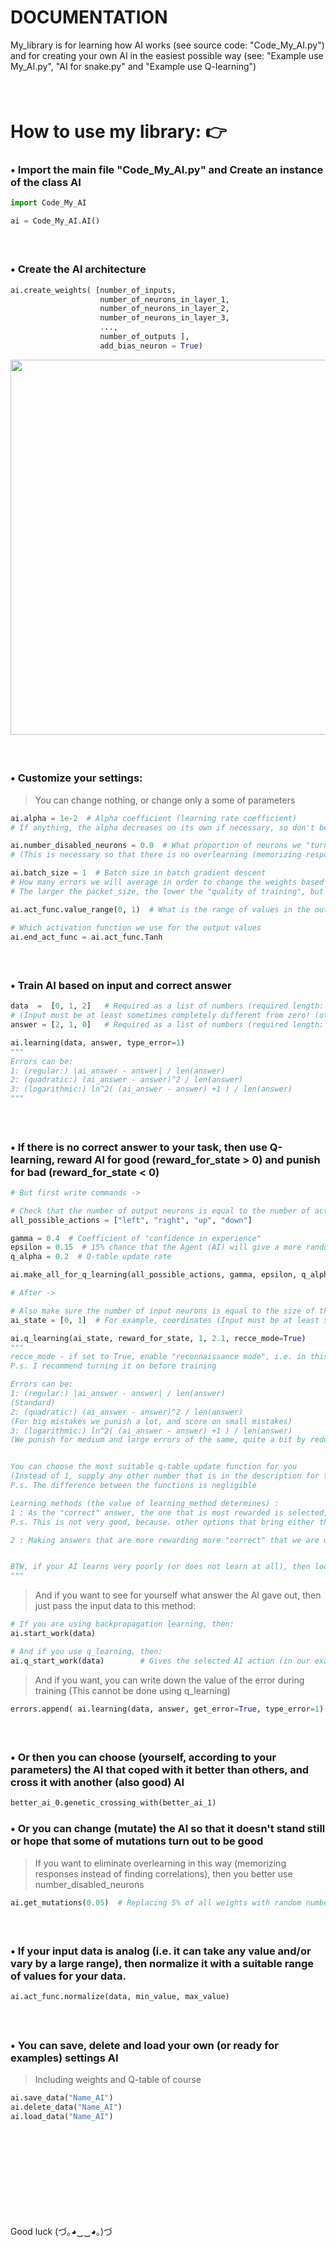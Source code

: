 # DOCUMENTATION
My_library is for learning how AI works (see source code: "Code_My_AI.py") and for creating your own AI in the easiest possible way (see: "Example use My_AI.py", "AI for snake.py" and "Example use Q-learning")


####  
# How to use my library: 👉
### • Import the main file "Code_My_AI.py" and Create an instance of the class AI
```python
import Code_My_AI

ai = Code_My_AI.AI()
```


####  
### • Create the AI architecture
```python
ai.create_weights( [number_of_inputs,
                    number_of_neurons_in_layer_1,
                    number_of_neurons_in_layer_2, 
                    number_of_neurons_in_layer_3, 
                    ...,
                    number_of_outputs ],
                    add_bias_neuron = True)
```
<div id="header" align="left">
  <img src="https://i.ibb.co/nbbTLZS/Usage-example.png" width="600"/>
</div>


####  
### • Customize your settings:
> You can change nothing, or change only a some of parameters

```python
ai.alpha = 1e-2  # Alpha coefficient (learning rate coefficient)
# If anything, the alpha decreases on its own if necessary, so don't be afraid to set it higher (but don't count on saving weights when changing alpha)

ai.number_disabled_neurons = 0.0  # What proportion of neurons we "turn off" during training
# (This is necessary so that there is no overlearning (memorizing responses instead of finding correlations))

ai.batch_size = 1  # Batch size in batch gradient descent
# How many errors we will average in order to change the weights based on this average error
# The larger the packet_size, the lower the "quality of training", but the speed of training iterations is greater

ai.act_func.value_range(0, 1)  # What is the range of values in the output

# Which activation function we use for the output values
ai.end_act_func = ai.act_func.Tanh 
```


####  
### • Train AI based on input and correct answer
```python
data  =  [0, 1, 2]   # Required as a list of numbers (required length: number of inputs)
# (Input must be at least sometimes completely different from zero! (otherwise it will not learn))
answer = [2, 1, 0]   # Required as a list of numbers (required length: number of outputs)

ai.learning(data, answer, type_error=1)
"""
Errors can be:
1: (regular:) |ai_answer - answer| / len(answer) 
2: (quadratic:) (ai_answer - answer)^2 / len(answer)
3: (logarithmic:) ln^2( (ai_answer - answer) +1 ) / len(answer)
"""
```

####  
### • If there is no correct answer to your task, then use Q-learning, reward AI for good (reward_for_state > 0) and punish for bad (reward_for_state < 0)

```python
# But first write commands ->

# Check that the number of output neurons is equal to the number of actions
all_possible_actions = ["left", "right", "up", "down"]

gamma = 0.4  # Coefficient of "confidence in experience"
epsilon = 0.15  # 15% chance that the Agent (AI) will give a more random answer (Needed to "study" the environment)
q_alpha = 0.2  # Q-table update rate

ai.make_all_for_q_learning(all_possible_actions, gamma, epsilon, q_alpha)

# After ->

# Also make sure the number of input neurons is equal to the size of the state list
ai_state = [0, 1]  # For example, coordinates (Input must be at least sometimes completely different from zero! (otherwise it will not learn))

ai.q_learning(ai_state, reward_for_state, 1, 2.1, recce_mode=True)
"""
recce_mode - if set to True, enable "reconnaissance mode", i.e. in this mode, the AI does not learn, but only the Q-table is replenished (and random actions are performed)
P.s. I recommend turning it on before training

Errors can be:
1: (regular:) |ai_answer - answer| / len(answer)
(Standard)
2: (quadratic:) (ai_answer - answer)^2 / len(answer)
(For big mistakes we punish a lot, and score on small mistakes)
3: (logarithmic:) ln^2( (ai_answer - answer) +1 ) / len(answer)
(We punish for medium and large errors of the same, quite a bit by reducing small errors)


You can choose the most suitable q-table update function for you
(Instead of 1, supply any other number that is in the description for this function)
P.s. The difference between the functions is negligible

Learning methods (the value of learning_method determines) :
1 : As the "correct" answer, the one that is most rewarded is selected, and the place of action (which leads to the best answer) is set to the maximum value of the activation function, and to the other places the minimum of the activation function
P.s. This is not very good, because. other options that bring either the same or a little less reward are ignored (and only one "correct" one is selected). BUT IT IS WELL SUITABLE WHEN YOU HAVE EXCLUSIVELY ONE CORRECT ANSWER IN THE PROBLEM AND THERE CANNOT BE "MORE" AND "LESS" CORRECT

2 : Making answers that are more rewarding more "correct" that we are using learning method 2 and raising to the power of 2 "striving for better results", and 2.345 means that the power will be 3.45 )


BTW, if your AI learns very poorly (or does not learn at all), then look at the Q-table, if there are mostly (> 50%) negative numbers, then in this case reward more and punish less (so that there are more positive numbers )
"""
```


> And if you want to see for yourself what answer the AI gave out, then just pass the input data to this method:
```python
# If you are using backpropagation learning, then:
ai.start_work(data)

# And if you use q_learning, then:
ai.q_start_work(data)        # Gives the selected AI action (in our example it is "left", "right", "up" or "down")
```
> And if you want, you can write down the value of the error during training
> (This cannot be done using q_learning)
```python
errors.append( ai.learning(data, answer, get_error=True, type_error=1) )
```


####  
### • Or then you can choose (yourself, according to your parameters) the AI that coped with it better than others, and cross it with another (also good) AI
```python
better_ai_0.genetic_crossing_with(better_ai_1)
```


### • Or you can change (mutate) the AI so that it doesn't stand still or hope that some of mutations turn out to be good
> If you want to eliminate overlearning in this way (memorizing responses instead of finding correlations), then you better use number_disabled_neurons
```python
ai.get_mutations(0.05)  # Replacing 5% of all weights with random numbers
```

####  
### • If your input data is analog (i.e. it can take any value and/or vary by a large range), then normalize it with a suitable range of values for your data.
```python
ai.act_func.normalize(data, min_value, max_value)
```


####  
### • You can save, delete and load your own (or ready for examples) settings AI
> Including weights and Q-table of course
```python
ai.save_data("Name_AI")
ai.delete_data("Name_AI")
ai.load_data("Name_AI")
```


####  
####  
####  
####  
Good luck
(づ｡◕‿‿◕｡)づ
